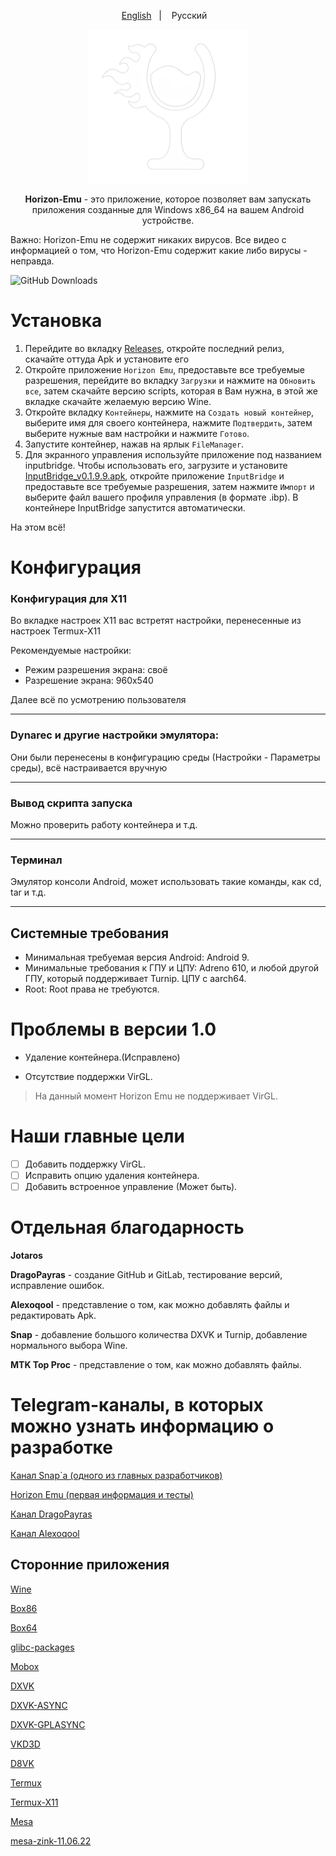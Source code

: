 <p align="center">
<a href="https://github.com/HorizonEmuTeam/Horizon-Emu/blob/main/README.md">English</a>
&nbsp;&nbsp;| &nbsp;&nbsp;
Русский
&nbsp;&nbsp;
</p>

<p align="center">
	<img src="ProjectLogo.png" width="256" height="246" />  
</p>

<p align="center">
<b>Horizon-Emu</b> - это приложение, которое позволяет вам запускать приложения созданные для Windows x86_64 на вашем Android устройстве.
</p>

Важно: Horizon-Emu не содержит никаких вирусов. Все видео с информацией о том, что Horizon-Emu содержит какие либо вирусы - неправда.

![GitHub Downloads](https://img.shields.io/github/downloads/HorizonEmuTeam/Horizon-Emu/total?logo=github&label=Кол-во%20скачиваний)

# Установка 

1. Перейдите во вкладку [Releases](https://github.com/HorizonEmuTeam/Horizon-Emu/releases/), откройте последний релиз, скачайте оттуда Apk и установите его
2. Откройте приложение `Horizon Emu`, предоставьте все требуемые разрешения, перейдите во вкладку `Загрузки` и нажмите на `Обновить все`, затем скачайте версию scripts, которая в
Вам нужна, в этой же вкладке скачайте желаемую версию Wine.
3. Откройте вкладку `Контейнеры`, нажмите на `Создать новый контейнер`, выберите имя для своего контейнера, нажмите `Подтвердить`, затем выберите нужные вам настройки и нажмите `Готово`.
4. Запустите контейнер, нажав на ярлык `FileManager`.
5. Для экранного управления используйте приложение под названием inputbridge. Чтобы использовать его, загрузите и установите [InputBridge_v0.1.9.9.apk](https://raw.githubusercontent.com/HorizonEmuTeam/Horizon-Emu/main/InputBridge_v0.1.9.9.apk), откройте приложение `InputBridge` и предоставьте все требуемые разрешения, затем нажмите `Импорт` и выберите файл вашего профиля управления (в формате .ibp).
В контейнере InputBridge запустится автоматически.

На этом всё!

# Конфигурация
### Конфигурация для X11 
Во вкладке настроек X11 вас встретят настройки, перенесенные из настроек Termux-X11

Рекомендуемые настройки:

* Режим разрешения экрана: своё
* Разрешение экрана: 960x540

Далее всё по усмотрению пользователя

----

### Dynarec и другие настройки эмулятора:
Они были перенесены в конфигурацию среды (Настройки - Параметры среды), всё настраивается вручную

----

### Вывод скрипта запуска
Можно проверить работу контейнера и т.д.

----
### Терминал
Эмулятор консоли Android, может использовать такие команды, как cd, tar и т.д.

----

## Системные требования

* Минимальная требуемая версия Android: Android 9.
* Минимальные требования к ГПУ и ЦПУ:
Adreno 610, и любой другой ГПУ, который поддерживает Turnip. ЦПУ с aarch64.
* Root:
Root права не требуются.

# Проблемы в версии 1.0
* Удаление контейнера.(Исправлено)

* Отсутствие поддержки VirGL.

>На данный момент Horizon Emu не поддерживает VirGL.

# Наши главные цели

- [ ] Добавить поддержку VirGL.
- [ ] Исправить опцию удаления контейнера.
- [ ] Добавить встроенное управление (Может быть).

# Отдельная благодарность
<b>Jotaros</b>

<b>DragoPayras</b> - создание GitHub и GitLab, тестирование версий, исправление ошибок.

<b>Alexoqool</b> - представление о том, как можно добавлять файлы и редактировать Apk.

<b>Snap</b> - добавление большого количества DXVK и Turnip, добавление нормального выбора Wine.

<b>MTK Top Proc</b> - представление о том, как можно добавлять файлы.

# Telegram-каналы, в которых можно узнать информацию о разработке

[Канал Snap`а (одного из главных разработчиков)](https://t.me/MoboxWinlatorExagear)

[Horizon Emu (первая информация и тесты)](https://t.me/HorizonEmuOfficial)

[Канал DragoPayras](https://t.me/DragOS_Channel)

[Канал Alexoqool](https://t.me/WinlatorRus)


## Сторонние приложения

[Wine](https://wiki.winehq.org/Licensing)

[Box86](https://github.com/ptitSeb/box86)

[Box64](https://github.com/ptitSeb/box64)

[glibc-packages](https://github.com/termux-pacman/glibc-packages)

[Mobox](https://github.com/olegos2/mobox)

[DXVK](https://github.com/doitsujin/dxvk)

[DXVK-ASYNC](https://github.com/Sporif/dxvk-async)

[DXVK-GPLASYNC](https://gitlab.com/Ph42oN/dxvk-gplasync)

[VKD3D](https://github.com/lutris/vkd3d)

[D8VK](https://github.com/AlpyneDreams/d8vk)

[Termux](https://github.com/termux/termux-app)

[Termux-X11](https://github.com/termux/termux-x11)

[Mesa](https://docs.mesa3d.org/license.html)

[mesa-zink-11.06.22](https://github.com/alexvorxx/mesa-zink-11.06.22)
